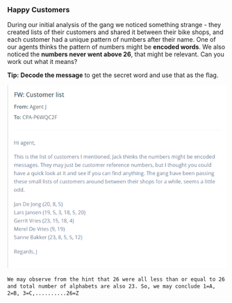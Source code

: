### Happy Customers
During our initial analysis of the gang we noticed something strange - they created lists of their customers and shared it between their bike shops, and each customer had a unique pattern of numbers after their name. One of our agents thinks the pattern of numbers might be **encoded words**. We also noticed the **numbers never went above 26**, that might be relevant. Can you work out what it means?

**Tip:** **Decode the message** to get the secret word and use that as the flag.

![image](img/c03image.png)

```
We may observe from the hint that 26 were all less than or equal to 26 and total number of alphabets are also 23. So, we may conclude 1=A, 2=B, 3=C,..........26=Z
```